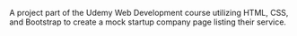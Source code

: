 A project part of the Udemy Web Development course utilizing HTML, CSS, and Bootstrap to create a mock startup company page listing their service.

